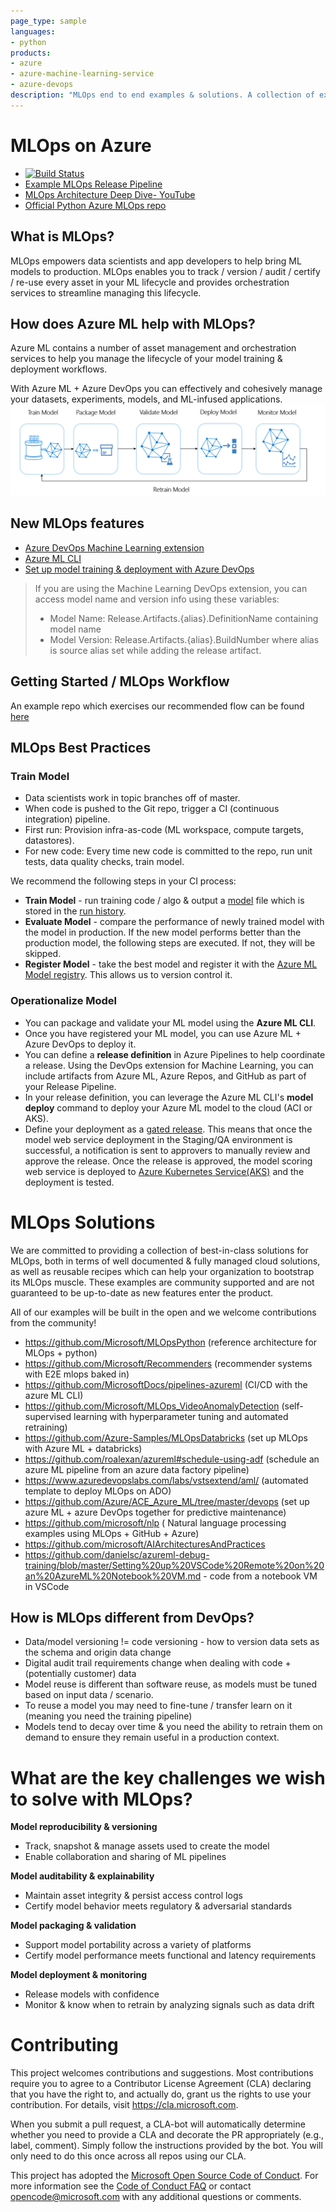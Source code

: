 ```yaml
---
page_type: sample
languages:
- python
products:
- azure
- azure-machine-learning-service
- azure-devops
description: "MLOps end to end examples & solutions. A collection of examples showing different end to end scenarios operationalizing ML workflows with Azure Machine Learning, integrated with GitHub and other Azure services such as Data Factory and DevOps."
---
```


# MLOps on Azure
- [![Build Status](https://dev.azure.com/aidemos/MLOps/_apis/build/status/microsoft.MLOps?branchName=master)](https://dev.azure.com/aidemos/MLOps/_build/latest?definitionId=96?branchName=master)
- [Example MLOps Release Pipeline](https://dev.azure.com/customai/DevopsForAI-AML/_release?view=all&_a=releases&definitionId=16)
- [MLOps Architecture Deep Dive-  YouTube](https://www.youtube.com/watch?v=nst3UAGpiBA)
- [Official Python Azure MLOps repo](https://github.com/Microsoft/MLOpsPython)

## What is MLOps?
MLOps empowers data scientists and app developers to help bring ML models to production. 
MLOps enables you to track / version / audit / certify / re-use every asset in your ML lifecycle and provides orchestration services to streamline managing this lifecycle.

## How does Azure ML help with MLOps?
Azure ML contains a number of asset management and orchestration services to help you manage the lifecycle of your model training & deployment workflows.

With Azure ML + Azure DevOps you can effectively and cohesively manage your datasets, experiments, models, and ML-infused applications.
![ML lifecycle](./media/ml-lifecycle.png)

## New MLOps features
- [Azure DevOps Machine Learning extension](https://marketplace.visualstudio.com/items?itemName=ms-air-aiagility.vss-services-azureml) 
- [Azure ML CLI](https://aka.ms/azmlcli)
- [Set up model training & deployment with Azure DevOps](https://docs.microsoft.com/en-us/azure/devops/pipelines/targets/azure-machine-learning?view=azure-devops)

> If you are using the Machine Learning DevOps extension, you can access model name and version info using these variables:
> - Model Name: Release.Artifacts.{alias}.DefinitionName containing model name
> - Model Version: Release.Artifacts.{alias}.BuildNumber 
> where alias is source alias set while adding the release artifact. 

## Getting Started / MLOps Workflow
An example repo which exercises our recommended flow can be found [here](https://github.com/Microsoft/MLOpsPython)

## MLOps Best Practices
### Train Model
- Data scientists work in topic branches off of master.
- When code is pushed to the Git repo, trigger a CI (continuous integration) pipeline.
- First run: Provision infra-as-code (ML workspace, compute targets, datastores).
- For new code: Every time new code is committed to the repo, run unit tests, data quality checks, train model.

We recommend the following steps in your CI process:
- **Train Model** - run training code / algo & output a [model](https://docs.microsoft.com/en-us/azure/machine-learning/service/concept-azure-machine-learning-architecture#model) file which is stored in the [run history](https://docs.microsoft.com/en-us/azure/machine-learning/service/concept-azure-machine-learning-architecture#run).
- **Evaluate Model** - compare the performance of newly trained model with the model in production. If the new model performs better than the production model, the following steps are executed. If not, they will be skipped.
- **Register Model** - take the best model and register it with the [Azure ML Model registry](https://docs.microsoft.com/en-us/azure/machine-learning/service/concept-azure-machine-learning-architecture#model-registry). This allows us to version control it.

### Operationalize Model
- You can package and validate your ML model using the **Azure ML CLI**.
- Once you have registered your ML model, you can use Azure ML + Azure DevOps to deploy it.
- You can define a **release definition** in Azure Pipelines to help coordinate a release. Using the DevOps extension for Machine Learning, you can include artifacts from Azure ML, Azure Repos, and GitHub as part of your Release Pipeline.
- In your release definition, you can leverage the Azure ML CLI's **model deploy** command to deploy your Azure ML model to the cloud (ACI or AKS).
- Define your deployment as a [gated release](https://docs.microsoft.com/en-us/azure/devops/pipelines/release/approvals/gates?view=azure-devops). This means that once the model web service deployment in the Staging/QA environment is successful, a notification is sent to approvers to manually review and approve the release. Once the release is approved, the model scoring web service is deployed to [Azure Kubernetes Service(AKS)](https://docs.microsoft.com/en-us/azure/aks/intro-kubernetes) and the deployment is tested.

# MLOps Solutions
We are committed to providing a collection of best-in-class solutions for MLOps, both in terms of well documented & fully managed cloud solutions, as well as reusable recipes which can help your organization to bootstrap its MLOps muscle. These examples are community supported and are not guaranteed to be up-to-date as new features enter the product.

All of our examples will be built in the open and we welcome contributions from the community!
- https://github.com/Microsoft/MLOpsPython (reference architecture for MLOps + python)
- https://github.com/Microsoft/Recommenders (recommender systems with E2E mlops baked in)
- https://github.com/MicrosoftDocs/pipelines-azureml (CI/CD with the azure ML CLI)
- https://github.com/Microsoft/MLOps_VideoAnomalyDetection (self-supervised learning with hyperparameter tuning and automated retraining)
- https://github.com/Azure-Samples/MLOpsDatabricks (set up MLOps with Azure ML + databricks)
- https://github.com/roalexan/azureml#schedule-using-adf  (schedule an azure ML pipeline from an azure data factory pipeline)
- https://www.azuredevopslabs.com/labs/vstsextend/aml/ (automated template to deploy MLOps on ADO)
- https://github.com/Azure/ACE_Azure_ML/tree/master/devops (set up azure ML + azure DevOps together for predictive maintenance)
- https://github.com/microsoft/nlp ( Natural language processing examples using MLOps + GitHub + Azure)
- https://github.com/microsoft/AIArchitecturesAndPractices
- https://github.com/danielsc/azureml-debug-training/blob/master/Setting%20up%20VSCode%20Remote%20on%20an%20AzureML%20Notebook%20VM.md - code from a notebook VM in VSCode
## How is MLOps different from DevOps?
- Data/model versioning != code versioning - how to version data sets as the schema and origin data change
- Digital audit trail requirements change when dealing with code + (potentially customer) data
- Model reuse is different than software reuse, as models must be tuned based on input data / scenario.
- To reuse a model you may need to fine-tune / transfer learn on it (meaning you need the training pipeline)
- Models tend to decay over time & you need the ability to retrain them on demand to ensure they remain useful in a production context.

# What are the key challenges we wish to solve with MLOps?

**Model reproducibility & versioning**
- Track, snapshot & manage assets used to create the model
- Enable collaboration and sharing of ML pipelines

**Model auditability & explainability**
- Maintain asset integrity & persist access control logs
- Certify model behavior meets regulatory & adversarial standards

**Model packaging & validation**
- Support model portability across a variety of platforms
- Certify model performance meets functional and latency requirements

**Model deployment & monitoring**
- Release models with confidence
- Monitor & know when to retrain by analyzing signals such as data drift

# Contributing

This project welcomes contributions and suggestions.  Most contributions require you to agree to a
Contributor License Agreement (CLA) declaring that you have the right to, and actually do, grant us
the rights to use your contribution. For details, visit https://cla.microsoft.com.

When you submit a pull request, a CLA-bot will automatically determine whether you need to provide
a CLA and decorate the PR appropriately (e.g., label, comment). Simply follow the instructions
provided by the bot. You will only need to do this once across all repos using our CLA.

This project has adopted the [Microsoft Open Source Code of Conduct](https://opensource.microsoft.com/codeofconduct/).
For more information see the [Code of Conduct FAQ](https://opensource.microsoft.com/codeofconduct/faq/) or
contact [opencode@microsoft.com](mailto:opencode@microsoft.com) with any additional questions or comments.
